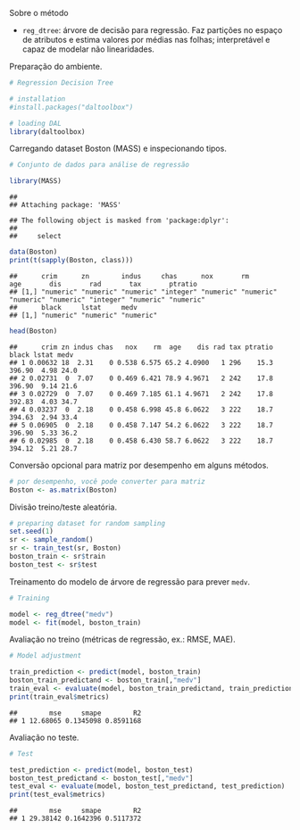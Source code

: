 Sobre o método
- `reg_dtree`: árvore de decisão para regressão. Faz partições no espaço de atributos e estima valores por médias nas folhas; interpretável e capaz de modelar não linearidades.

Preparação do ambiente.

``` r
# Regression Decision Tree

# installation 
#install.packages("daltoolbox")

# loading DAL
library(daltoolbox) 
```

Carregando dataset Boston (MASS) e inspecionando tipos.

``` r
# Conjunto de dados para análise de regressão

library(MASS)
```

```
## 
## Attaching package: 'MASS'
```

```
## The following object is masked from 'package:dplyr':
## 
##     select
```

``` r
data(Boston)
print(t(sapply(Boston, class)))
```

```
##      crim      zn        indus     chas      nox       rm        age       dis       rad       tax       ptratio  
## [1,] "numeric" "numeric" "numeric" "integer" "numeric" "numeric" "numeric" "numeric" "integer" "numeric" "numeric"
##      black     lstat     medv     
## [1,] "numeric" "numeric" "numeric"
```

``` r
head(Boston)
```

```
##      crim zn indus chas   nox    rm  age    dis rad tax ptratio  black lstat medv
## 1 0.00632 18  2.31    0 0.538 6.575 65.2 4.0900   1 296    15.3 396.90  4.98 24.0
## 2 0.02731  0  7.07    0 0.469 6.421 78.9 4.9671   2 242    17.8 396.90  9.14 21.6
## 3 0.02729  0  7.07    0 0.469 7.185 61.1 4.9671   2 242    17.8 392.83  4.03 34.7
## 4 0.03237  0  2.18    0 0.458 6.998 45.8 6.0622   3 222    18.7 394.63  2.94 33.4
## 5 0.06905  0  2.18    0 0.458 7.147 54.2 6.0622   3 222    18.7 396.90  5.33 36.2
## 6 0.02985  0  2.18    0 0.458 6.430 58.7 6.0622   3 222    18.7 394.12  5.21 28.7
```

Conversão opcional para matriz por desempenho em alguns métodos.

``` r
# por desempenho, você pode converter para matriz
Boston <- as.matrix(Boston)
```

Divisão treino/teste aleatória.

``` r
# preparing dataset for random sampling
set.seed(1)
sr <- sample_random()
sr <- train_test(sr, Boston)
boston_train <- sr$train
boston_test <- sr$test
```

Treinamento do modelo de árvore de regressão para prever `medv`.

``` r
# Training

model <- reg_dtree("medv")
model <- fit(model, boston_train)
```

Avaliação no treino (métricas de regressão, ex.: RMSE, MAE).

``` r
# Model adjustment

train_prediction <- predict(model, boston_train)
boston_train_predictand <- boston_train[,"medv"]
train_eval <- evaluate(model, boston_train_predictand, train_prediction)
print(train_eval$metrics)
```

```
##        mse     smape        R2
## 1 12.68065 0.1345098 0.8591168
```

Avaliação no teste.

``` r
# Test

test_prediction <- predict(model, boston_test)
boston_test_predictand <- boston_test[,"medv"]
test_eval <- evaluate(model, boston_test_predictand, test_prediction)
print(test_eval$metrics)
```

```
##        mse     smape        R2
## 1 29.38142 0.1642396 0.5117372
```
